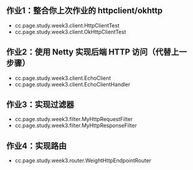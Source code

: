 ## 作业1：整合你上次作业的 httpclient/okhttp
* cc.page.study.week3.client.HttpClientTest 
* cc.page.study.week3.client.OkHttpClientTest

## 作业2：使用 Netty 实现后端 HTTP 访问（代替上一步骤）
* cc.page.study.week3.client.EchoClient
* cc.page.study.week3.client.EchoClientHandler

## 作业3：实现过滤器
* cc.page.study.week3.filter.MyHttpRequestFilter
* cc.page.study.week3.filter.MyHttpResponseFilter

## 作业4：实现路由
* cc.page.study.week3.router.WeightHttpEndpointRouter